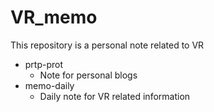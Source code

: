 # VR_memo
This repository is a personal note related to VR
- prtp-prot
    - Note for personal blogs
- memo-daily
    - Daily note for VR related information
